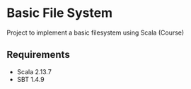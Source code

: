 # Basic File System

Project to implement a basic filesystem using Scala (Course)

## Requirements
- Scala 2.13.7
- SBT 1.4.9